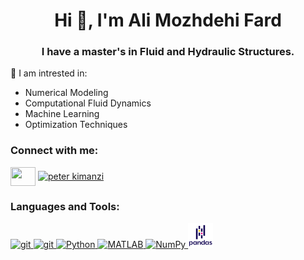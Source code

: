 <h1 align="center">Hi 👋, I'm Ali Mozhdehi Fard</h1>
<h3 align="center">I have a master's in Fluid and Hydraulic Structures.</h3>

🔭 I am intrested in:
- Numerical Modeling
- Computational Fluid Dynamics
- Machine Learning
- Optimization Techniques

<h3 align="left">Connect with me: </h3>
<p align="left">
<a href="mailto:ali.mozhdehifard@gmail.com" target="blank"><img align="center" src="https://www.vectorlogo.zone/logos/gmail/gmail-icon.svg" height="30" width="40" /></a>
<a href="https://www.linkedin.com/in/ali-mozhdehi-fard-473475168/" target="blank"><img align="center" src="https://raw.githubusercontent.com/rahuldkjain/github-profile-readme-generator/master/src/images/icons/Social/linked-in-alt.svg" alt="peter kimanzi" height="30" width="40" /></a>
</p>

<h3 align="left">Languages and Tools:</h3>
<p align="left"> 
<a href="https://fortran-lang.org//" target="_blank" rel="noreferrer"> <img src="" alt="git" width="40" height="40"/> </a>
<a href="https://git-scm.com/" target="_blank" rel="noreferrer"> <img src="https://www.vectorlogo.zone/logos/git-scm/git-scm-icon.svg" alt="git" width="40" height="40"/> </a>
<a href="https://www.python.org/" target="_blank" rel="noreferrer"> <img src="https://www.vectorlogo.zone/logos/python/python-icon.svg" alt="Python" width="40" height="40"/> </a>
<a href="https://www.mathworks.com/products/matlab.html" target="_blank" rel="noreferrer"> <img src="https://img.icons8.com/fluency/48/000000/matlab.png" alt="MATLAB" width="40" height="40"/> </a>
<a href="https://numpy.org/" target="_blank" rel="noreferrer"> <img src="https://www.vectorlogo.zone/logos/numpy/numpy-icon.svg" alt="NumPy" width="40" height="40"/> </a>  
<a href="https://pandas.pydata.org/" target="_blank" rel="noreferrer"> <img src="https://github.com/devicons/devicon/blob/master/icons/pandas/pandas-original-wordmark.svg" alt="Pandas" width="40" height="40"/> </a>
</p>
<!---
Alifarrd/Alifarrd is a ✨ special ✨ repository because its `README.md` (this file) appears on your GitHub profile.
You can click the Preview link to take a look at your changes.
--->
